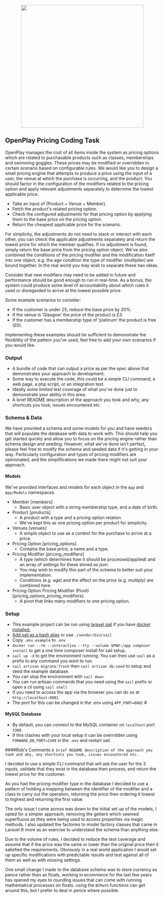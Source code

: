 <p align="center"><a href="https://openplay.net" target="_blank"><img src="https://openplay.net/wp-content/uploads/2020/05/op-inline-transparent-1.png" width="400"></a></p>


## OpenPlay Pricing Coding Task
OpenPlay manages the cost of all items inside the system as pricing options which are related to purchasable 
products such as classes, memberships and swimming goggles. These prices may be modified or overridden in certain 
scenario based on configurable rules. We would like you to design a small pricing engine that attempts to produce a price using the input of a user, the venue 
at which the purchase is occurring, and the product. You should factor in the configuration of the modifiers
related to the pricing option and apply relevant adjustments separately to determine the lowest applicable price.

- Take an input of (Product + Venue + Member).
- Fetch the product's related pricing option.
- Check the configured adjustments for that pricing option 
  by applying them to the base price on the pricing option.
- Return the cheapest applicable price for the scenario.

For simplicity, the adjustments do not need to stack or interact with each other, you can check the applicable
adjustments separately and return the lowest price for which the member qualifies. If no adjustment
is found, simply return the base price from the pricing option object. We've also combined the conditions of the
pricing modifier and the modification itself into one object, e.g. the age condition the type of modifier (multiplier) are bound together. 
In the real world you may wish to separate these two ideas.

Consider that new modifiers may need to be added in future and performance should be good enough
to run in real-time. As a bonus, the system could produce some level of accountability about which rules it used 
or disregarded to arrive at the lowest possible price.

Some example scenarios to consider:
- If the customer is under 25, reduce the base price by 20%.
- If the venue is ‘Glasgow’ the price of the product is £3.
- If the customer has a membership type of ‘platinum’ the product is free (£0).

Implementing these examples should be sufficient to demonstrate the flexibility of the
pattern you’ve used, feel free to add your own scenarios if you would like.

### Output
- A bundle of code that can output a price as per the spec above that demonstrates
your approach to development.
- Some way to execute the code, this could be a simple CLI command, a web page, a php script, or an integration test.  
- Ideally some limited test coverage of what you've done just to demonstrate your ability in this area.
- A brief README description of the approach you took and why, any shortcuts you took, issues encountered etc.

### Schema & Data

We have provided a schema and some models for you and have seeders that will populate the database with data 
to work with. This should help you get started quickly and allow you to focus on the pricing engine rather than 
schema design and seeding. However, what we've done isn't perfect, please feel free to modify the schema and 
seeded data if it's getting in your way. Particularly configuration and types of pricing modifiers are opinionated,
and the simplifications we made there might not suit your approach.

#### Models

We've provided interfaces and models for each object in the `App` and `App/Models` namespaces. 

- Member [members]
  - Basic user object with a string membership type, and a date of birth.
- Product [products]
  - A product with a type and a pricing option relation.
  - We've kept this as one pricing option per product for simplicity.
- Venues [venues]
  - A simple object to use as a context for the purchase to arrive at a price.
- Pricing Option [pricing_options]
  - Contains the base price, a name and a type.
- Pricing Modifier [pricing_modifiers] 
  - A type (which determines how it should be processed/applied) and an array of settings for these stored as json.
  - You may wish to modify this part of the schema to better suit your implementation.
  - Conditions (e.g. age) and the effect on the price (e.g. multiply) are combined here.  
- Pricing Option Pricing Modifier (Pivot) [pricing_options_pricing_modifiers]
  - A pivot that links many modifiers to one pricing option.


### Setup
- This example project can be run using <a href="https://laravel.com/docs/8.x/sail">laravel sail</a> if you have <a href="https://docs.docker.com/get-docker/">docker installed.</a>
- <a href="https://laravel.com/docs/8.x/sail#configuring-a-bash-alias">Add sail as a bash alias</a> or use `./vendor/bin/sail`
- Copy `.env.example` to `.env`
- `docker run --rm --interactive --tty --volume $PWD:/app composer install` to get a one time composer install for sail setup.
- `sail up -d` to get the environment running. You can then use `sail` as a prefix to any command you want to run.
- `sail artisan migrate:fresh` then `sail artisan db:seed` to setup and seed the example database.
- You can stop the environment with `sail down`.
- You can run artisan commands that you need using the `sail` prefix or open a cli using `sail shell` 
- If you need to access the app via the browser you can do so at `http://localhost:8001`
- The port for this can be changed in the .env using `APP_PORT=8002` #

#### MySQL Database
- By default, you can connect to the MySQL container on `localhost` port `3308`.
- If this clashes with your local setup it can be overridden using `FORWARD_DB_PORT=3309` in the `.env` and restart sail.

####Rob's Comments
`A brief README description of the approach you took and why, any shortcuts you took, issues encountered etc.`

I decided to use a simple CLI command that will ask the user for the 3 inputs, validate that they exist in the database then process, and return the lowest price for the customer.

As you had the pricing modifier type in the database I decided to use a pattern of holding a mapping between the identifier of the modifier and a class to carry out the operation, returning the price then ordering it lowest to highest and returning the first value.

The only issue I came across was down to the initial set up of the models, I opted for a simpler approach, removing the getters which seemed superfluous as they were being used to access properties via magic methods. I also updated the factories to model factory classes that came in Laravel 8 more as an exercise to understand the schema than anything else. 

Due to the volume of rules, I decided to reduce the test coverage and assume that if the price was the same or lower than the original price then it satisfied the requirements. Obviously in a real world application I would set up specific modifications  with predictable results and test against all of them as well as with missing settings.

One small change I made to the database schema was to store currency as pence rather than as floats, working in ecommerce for the last few years has opened my eyes to rounding issues that can come with running mathematical processes on floats. using the `BCMath`  functions can get around this, but I prefer to deal in pence where possible.


